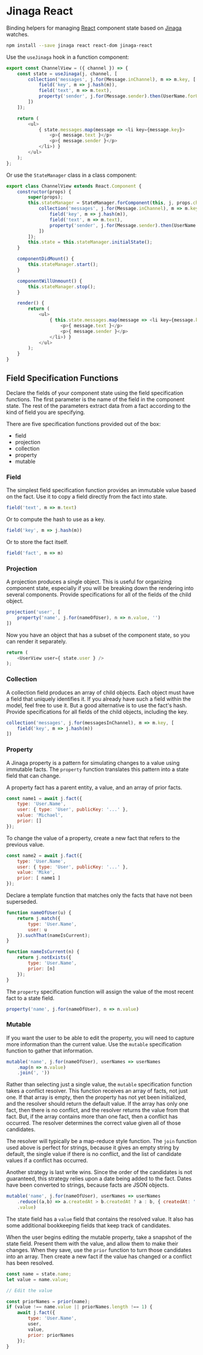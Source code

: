 # Jinaga React

Binding helpers for managing [React](https://reactjs.org) component state based on [Jinaga](https://jinaga.com) watches.

```bash
npm install --save jinaga react react-dom jinaga-react
```

Use the `useJinaga` hook in a function component:

```javascript
export const ChannelView = ({ channel }) => {
    const state = useJinaga(j, channel, [
        collection('messages', j.for(Message.inChannel), m => m.key, [
            field('key', m => j.hash(m)),
            field('text', m => m.text),
            property('sender', j.for(Message.sender).then(UserName.forUser), n => n.value)
        ])
    ]);

    return (
        <ul>
            { state.messages.map(message => <li key={message.key}>
                <p>{ message.text }</p>
                <p>{ message.sender }</p>
            </li>) }
        </ul>
    );
};
```

Or use the `StateManager` class in a class component:

```javascript
export class ChannelView extends React.Component {
    constructor(props) {
        super(props);
        this.stateManager = StateManager.forComponent(this, j, props.channel, [
            collection('messages', j.for(Message.inChannel), m => m.key, [
                field('key', m => j.hash(m)),
                field('text', m => m.text),
                property('sender', j.for(Message.sender).then(UserName.forUser), n => n.value)
            ])
        ]);
        this.state = this.stateManager.initialState();
    }

    componentDidMount() {
        this.stateManager.start();
    }

    componentWillUnmount() {
        this.stateManager.stop();
    }

    render() {
        return (
            <ul>
                { this.state.messages.map(message => <li key={message.key}>
                    <p>{ message.text }</p>
                    <p>{ message.sender }</p>
                </li>) }
            </ul>
        );    
    }
}
```

## Field Specification Functions

Declare the fields of your component state using the field specification functions.
The first parameter is the name of the field in the component state.
The rest of the parameters extract data from a fact according to the kind of field you are specifying.

There are five specification functions provided out of the box:

* field
* projection
* collection
* property
* mutable

### Field

The simplest field specification function provides an immutable value based on the fact.
Use it to copy a field directly from the fact into state.

```javascript
field('text', m => m.text)
```

Or to compute the hash to use as a key.

```javascript
field('key', m => j.hash(m))
```

Or to store the fact itself.

```javascript
field('fact', m => m)
```

### Projection

A projection produces a single object.
This is useful for organizing component state, especially if you will be breaking down the rendering into several components.
Provide specifications for all of the fields of the child object.

```javascript
projection('user', [
    property('name', j.for(nameOfUser), n => n.value, '')
])
```

Now you have an object that has a subset of the component state, so you can render it separately.

```javascript
return (
    <UserView user={ state.user } />
);
```

### Collection

A collection field produces an array of child objects.
Each object must have a field that uniquely identifies it.
If you already have such a field within the model, feel free to use it.
But a good alternative is to use the fact's hash.
Provide specifications for all fields of the child objects, including the key.

```javascript
collection('messages', j.for(messagesInChannel), m => m.key, [
    field('key', m => j.hash(m))
])
```

### Property

A Jinaga property is a pattern for simulating changes to a value using immutable facts.
The `property` function translates this pattern into a state field that can change.

A property fact has a parent entity, a value, and an array of prior facts.

```javascript
const name1 = await j.fact({
    type: 'User.Name',
    user: { type: 'User', publicKey: '...' },
    value: 'Michael',
    prior: []
});
```

To change the value of a property, create a new fact that refers to the previous value.

```javascript
const name2 = await j.fact({
    type: 'User.Name',
    user: { type: 'User', publicKey: '...' },
    value: 'Mike',
    prior: [ name1 ]
});
```

Declare a template function that matches only the facts that have not been superseded.

```javascript
function nameOfUser(u) {
    return j.match({
        type: 'User.Name',
        user: u
    }).suchThat(nameIsCurrent);
}

function nameIsCurrent(n) {
    return j.notExists({
        type: 'User.Name',
        prior: [n]
    });
}
```

The `property` specification function will assign the value of the most recent fact to a state field.

```javascript
property('name', j.for(nameOfUser), n => n.value)
```

### Mutable

If you want the user to be able to edit the property, you will need to capture more information than the current value.
Use the `mutable` specification function to gather that information.

```javascript
mutable('name', j.for(nameOfUser), userNames => userNames
    .map(n => n.value)
    .join(', '))
```

Rather than selecting just a single value, the `mutable` specification function takes a conflict resolver.
This function receives an array of facts, not just one.
If that array is empty, then the property has not yet been initialized, and the resolver should return the default value.
If the array has only one fact, then there is no conflict, and the resolver returns the value from that fact.
But, if the array contains more than one fact, then a conflict has occurred.
The resolver determines the correct value given all of those candidates.

The resolver will typically be a map-reduce style function.
The `join` function used above is perfect for strings, because it gives an empty string by default, the single value if there is no conflict, and the list of candidate values if a conflict has occurred.

Another strategy is last write wins.
Since the order of the candidates is not guaranteed, this strategy relies upon a date being added to the fact.
Dates have been converted to strings, because facts are JSON objects.

```javascript
mutable('name', j.for(nameOfUser), userNames => userNames
    .reduce((a,b) => a.createdAt > b.createdAt ? a : b, { createdAt: '', value: '' } )
    .value)
```

The state field has a `value` field that contains the resolved value.
It also has some additional bookkeeping fields that keep track of candidates.

When the user begins editing the mutable property, take a snapshot of the state field.
Present them with the value, and allow them to make their changes.
When they save, use the `prior` function to turn those candidates into an array.
Then create a new fact if the value has changed or a conflict has been resolved.

```javascript
const name = state.name;
let value = name.value;

// Edit the value

const priorNames = prior(name);
if (value !== name.value || priorNames.length !== 1) {
    await j.fact({
        type: 'User.Name',
        user,
        value,
        prior: priorNames
    });
}
```